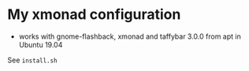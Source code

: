 # My xmonad configuration

* works with gnome-flashback, xmonad and taffybar 3.0.0 from apt in Ubuntu 19.04

See `install.sh`
